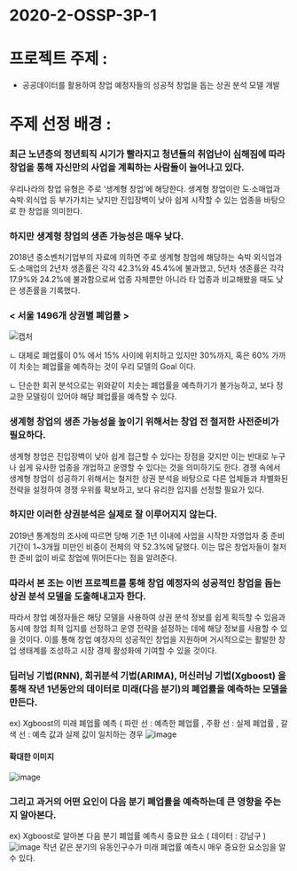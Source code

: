 # 2020-2-OSSP-3P-1

# 프로젝트 주제 : 

- 공공데이터를 활용하여 창업 예정자들의 성공적 창업을 돕는 상권 분석 모델 개발

# 주제 선정 배경 : 

### 최근 노년층의 정년퇴직 시기가 빨라지고 청년들의 취업난이 심해짐에 따라 창업을 통해 자신만의 사업을 계획하는 사람들이 늘어나고 있다.

우리나라의 창업 유형은 주로 ‘생계형 창업’에 해당한다. 
생계형 창업이란 도∙소매업과 숙박∙외식업 등 부가가치는 낮지만 진입장벽이 낮아 쉽게 시작할 수 있는 업종을 바탕으로 한 창업을 의미한다. 



### 하지만 생계형 창업의 생존 가능성은 매우 낮다. 

2018년 중소벤처기업부의 자료에 의하면 주로 생계형 창업에 해당하는 숙박∙외식업과 도∙소매업의 2년차 생존률은 각각 42.3%와 45.4%에 불과했고, 5년차 생존률은 각각 17.9%와 24.2%에 불과함으로써 업종 자체뿐만 아니라 타 업종과 비교해봤을 때도 낮은 생존률을 기록했다. 

### < 서울 1496개 상권별 폐업률 >
![캡처](https://user-images.githubusercontent.com/72516027/99644512-5fc06180-2a91-11eb-8abf-5b3a63ceeb38.PNG)
 
 ㄴ 대체로 폐업률이 0% 에서 15% 사이에 위치하고 있지만 30%까지, 혹은 60% 가까이 치솟는 폐업률을 예측하는 것이 우리 모델의 Goal 이다.
 
 ㄴ 단순한 회귀 분석으로는 위와같이 치솟는 폐업률을 예측하기가 불가능하고, 보다 정교한 모델링이 있어야 해당 폐업률을 예측할 수 있다. 

### 생계형 창업의 생존 가능성을 높이기 위해서는 창업 전 철저한 사전준비가 필요하다. 

생계형 창업은 진입장벽이 낮아 쉽게 접근할 수 있다는 장점을 갖지만 이는 반대로 누구나 쉽게 유사한 업종을 개업하고 운영할 수 있다는 것을 의미하기도 한다. 경쟁 속에서 생계형 창업이 성공하기 위해서는 철저한 상권 분석을 바탕으로 다른 업체들과 차별화된 전략을 설정하여 경쟁 우위를 확보하고, 보다 유리한 입지를 선정할 필요가 있다. 



### 하지만 이러한 상권분석은 실제로 잘 이루어지지 않는다. 

2019년 통계청의 조사에 따르면 당해 기준 1년 이내에 사업을 시작한 자영업자 중 준비기간이 1~3개월 미만인 비중이 전체의 약 52.3%에 달했다. 이는 많은 창업자들이 철저한 준비 없이 바로 창업에 뛰어든다는 점을 알려준다.



### 따라서 본 조는 이번 프로젝트를 통해 창업 예정자의 성공적인 창업을 돕는 상권 분석 모델을 도출해내고자 한다. 

따라서 창업 예정자들은 해당 모델을 사용하여 상권 분석 정보를 쉽게 획득할 수 있음과 동시에 창업 최적 입지를 선정하고 운영 전략을 설정하는 데에 해당 정보를 사용할 수 있을 것이다. 
이를 통해 창업 예정자의 성공적인 창업을 지원하며 거시적으로는 활발한 창업 생태계를 조성하고 시장 경제 활성화에 기여할 수 있을 것이다.


### 딥러닝 기법(RNN), 회귀분석 기법(ARIMA), 머신러닝 기법(Xgboost) 을 통해 작년 1년동안의 데이터로 미래(다음 분기)의 폐업률을 예측하는 모델을 만든다.
ex) Xgboost의 미래 폐업률 예측 ( 파란 선 : 예측한 폐업률 , 주황 선 : 실제 폐업률 , 갈색 선 : 예측 값과 실제 값이 일치하는 경우
![image](https://user-images.githubusercontent.com/72516027/100472136-fee2fa00-311e-11eb-8f9a-ff849a445cc3.png)

#### 확대한 이미지
![image](https://user-images.githubusercontent.com/72516027/100473528-ede7b800-3121-11eb-8aa9-7039735a2244.png)
### 그리고 과거의 어떤 요인이 다음 분기 폐업률을 예측하는데 큰 영향을 주는지 알아본다.
ex) Xgboost로 알아본 다음 분기 폐업률 예측시 중요한 요소 ( 데이터 : 강남구 )
![image](https://user-images.githubusercontent.com/72516027/100472149-04d8db00-311f-11eb-9067-e2e2e6d2ba57.png)
작년 같은 분기의 유동인구수가 미래 폐업률 예측시 매우 중요한 요소임을 알 수 있다.

